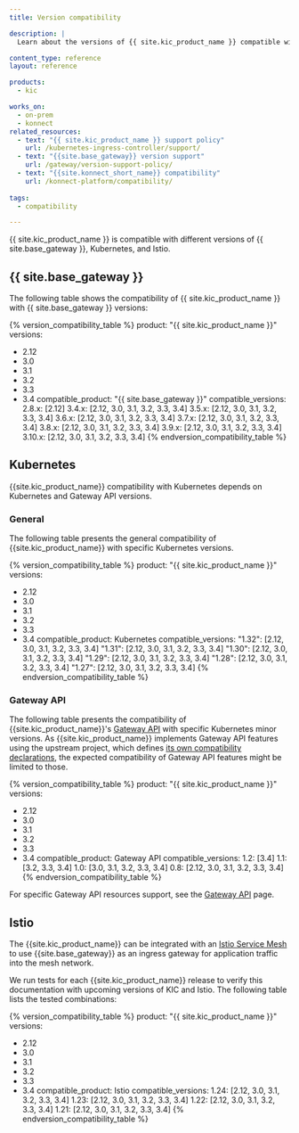 ```yaml
---
title: Version compatibility

description: |
  Learn about the versions of {{ site.kic_product_name }} compatible with specific versions of {{ site.base_gateway }}, Kubernetes, Gateway API and Istio.

content_type: reference
layout: reference

products:
  - kic

works_on:
  - on-prem
  - konnect
related_resources:
  - text: "{{ site.kic_product_name }} support policy"
    url: /kubernetes-ingress-controller/support/
  - text: "{{site.base_gateway}} version support"
    url: /gateway/version-support-policy/
  - text: "{{site.konnect_short_name}} compatibility"
    url: /konnect-platform/compatibility/
    
tags:
  - compatibility

---
```



{{ site.kic_product_name }} is compatible with different versions of {{ site.base_gateway }}, Kubernetes, and Istio.

## {{ site.base_gateway }}

The following table shows the compatibility of {{ site.kic_product_name }} with {{ site.base_gateway }} versions:

{% version_compatibility_table %}
product: "{{ site.kic_product_name }}"
versions: 
  - 2.12
  - 3.0
  - 3.1
  - 3.2
  - 3.3
  - 3.4
compatible_product: "{{ site.base_gateway }}"
compatible_versions:
  2.8.x: [2.12]
  3.4.x: [2.12, 3.0, 3.1, 3.2, 3.3, 3.4]
  3.5.x: [2.12, 3.0, 3.1, 3.2, 3.3, 3.4]
  3.6.x: [2.12, 3.0, 3.1, 3.2, 3.3, 3.4]
  3.7.x: [2.12, 3.0, 3.1, 3.2, 3.3, 3.4]
  3.8.x: [2.12, 3.0, 3.1, 3.2, 3.3, 3.4]
  3.9.x: [2.12, 3.0, 3.1, 3.2, 3.3, 3.4]
  3.10.x: [2.12, 3.0, 3.1, 3.2, 3.3, 3.4]
{% endversion_compatibility_table %}

## Kubernetes

{{site.kic_product_name}} compatibility with Kubernetes depends on Kubernetes and Gateway API versions.

### General

The following table presents the general compatibility of {{site.kic_product_name}} with specific Kubernetes versions.

{% version_compatibility_table %}
product: "{{ site.kic_product_name }}"
versions: 
  - 2.12
  - 3.0
  - 3.1
  - 3.2
  - 3.3
  - 3.4
compatible_product: Kubernetes
compatible_versions:
  "1.32": [2.12, 3.0, 3.1, 3.2, 3.3, 3.4]
  "1.31": [2.12, 3.0, 3.1, 3.2, 3.3, 3.4]
  "1.30": [2.12, 3.0, 3.1, 3.2, 3.3, 3.4]
  "1.29": [2.12, 3.0, 3.1, 3.2, 3.3, 3.4]
  "1.28": [2.12, 3.0, 3.1, 3.2, 3.3, 3.4]
  "1.27": [2.12, 3.0, 3.1, 3.2, 3.3, 3.4]
{% endversion_compatibility_table %}

### Gateway API

The following table presents the compatibility of {{site.kic_product_name}}'s [Gateway API](https://github.com/kubernetes-sigs/gateway-api) with specific Kubernetes minor versions. As {{site.kic_product_name}} implements Gateway API features using the upstream project, which defines [its own compatibility declarations](https://gateway-api.sigs.k8s.io/concepts/versioning/#supported-versions), the expected compatibility of Gateway API features might be limited to those.

{% version_compatibility_table %}
product: "{{ site.kic_product_name }}"
versions: 
  - 2.12
  - 3.0
  - 3.1
  - 3.2
  - 3.3
  - 3.4
compatible_product: Gateway API
compatible_versions:
  1.2: [3.4]
  1.1: [3.2, 3.3, 3.4]
  1.0: [3.0, 3.1, 3.2, 3.3, 3.4]
  0.8: [2.12, 3.0, 3.1, 3.2, 3.3, 3.4]
{% endversion_compatibility_table %}

For specific Gateway API resources support, see the [Gateway API](/kubernetes-ingress-controller/gateway-api/) page.

## Istio

The {{site.kic_product_name}} can be integrated with an [Istio Service Mesh](https://istio.io) to use {{site.base_gateway}} as an ingress gateway for application traffic into the mesh network. 

We run tests for each {{site.kic_product_name}} release to verify this documentation with upcoming versions of KIC and Istio. The following table lists the tested combinations:

{% version_compatibility_table %}
product: "{{ site.kic_product_name }}"
versions: 
  - 2.12
  - 3.0
  - 3.1
  - 3.2
  - 3.3
  - 3.4
compatible_product: Istio
compatible_versions:
  1.24: [2.12, 3.0, 3.1, 3.2, 3.3, 3.4]
  1.23: [2.12, 3.0, 3.1, 3.2, 3.3, 3.4]
  1.22: [2.12, 3.0, 3.1, 3.2, 3.3, 3.4]
  1.21: [2.12, 3.0, 3.1, 3.2, 3.3, 3.4]
{% endversion_compatibility_table %}